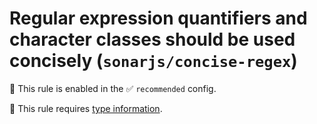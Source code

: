 # Regular expression quantifiers and character classes should be used concisely (`sonarjs/concise-regex`)

💼 This rule is enabled in the ✅ `recommended` config.

💭 This rule requires [type information](https://typescript-eslint.io/linting/typed-linting).

<!-- end auto-generated rule header -->
